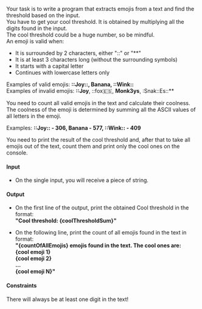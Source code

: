 Your task is to write a program that extracts emojis from a text and find the threshold based on the input.  
You have to get your cool threshold. It is obtained by multiplying all the digits found in the input.   
The cool threshold could be a huge number, so be mindful.  
An emoji is valid when:  
-	It is surrounded by 2 characters, either "::" or "**"
-	It is at least 3 characters long (without the surrounding symbols)
-	It starts with a capital letter
-	Continues with lowercase letters only  

Examples of valid emojis: **::Joy::, **Banana**, ::Wink::**  
Examples of invalid emojis: **::Joy**, ::fox:es:, **Monk3ys**, :Snak::Es::**  

You need to count all valid emojis in the text and calculate their coolness. The coolness of the emoji is determined by summing all the ASCII values of all letters in the emoji.   

Examples: **::Joy:: - 306, **Banana** - 577, ::Wink:: - 409** 

You need to print the result of the cool threshold and, after that to take all emojis out of the text, count them and print only the cool ones on the console.  

#### Input
-	On the single input, you will receive a piece of string. 

#### Output
-	On the first line of the output, print the obtained Cool threshold in the format:  
**"Cool threshold: {coolThresholdSum}"**

-	On the following line, print the count of all emojis found in the text in format:  
**"{countOfAllEmojis} emojis found in the text. The cool ones are:**  
**{cool emoji 1}**  
**{cool emoji 2}**  
**…**  
**{cool emoji N}"**  

#### Constraints  
There will always be at least one digit in the text!
